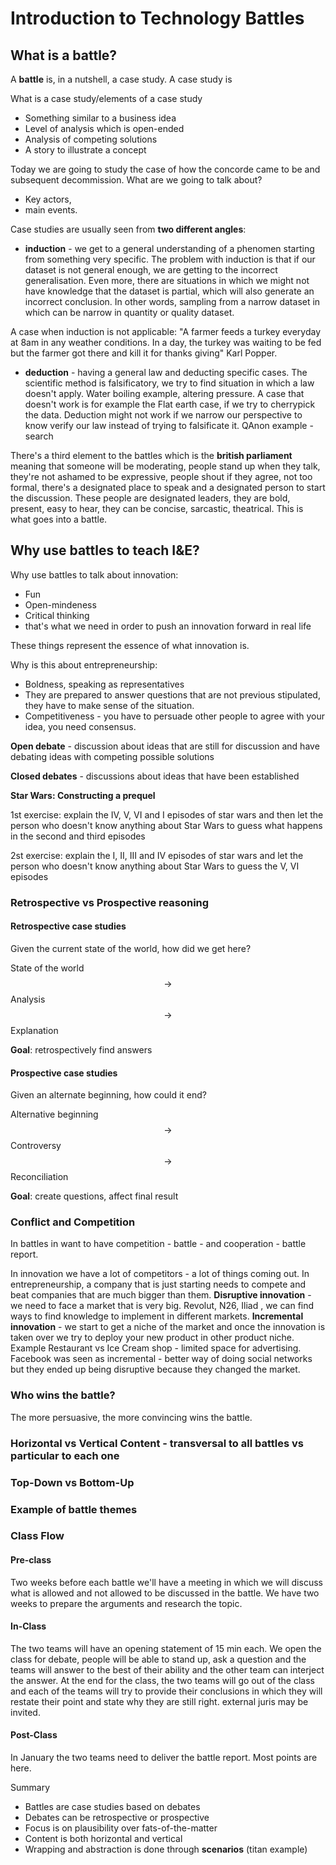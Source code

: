 # Introduction to Technology Battles

## What is a battle?

A **battle** is, in a nutshell, a case study. A case study is 

What is a case study/elements of a case study

* Something similar to a business idea
* Level of analysis which is open-ended
* Analysis of competing solutions
* A story to illustrate a concept

Today we are going to study the case of how the concorde came to be and subsequent decommission. What are we going to talk about?

* Key actors, 
* main events.

Case studies are usually seen from **two different angles**: 

* **induction** - we get to a general understanding of a phenomen starting from something very specific. The problem with induction is that if our dataset is not general enough, we are getting to the incorrect generalisation. Even more, there are situations in which we might not have knowledge that the dataset is partial, which will also generate an incorrect conclusion. In other words, sampling from a narrow dataset in which can be narrow in quantity or quality dataset.

A case when induction is not applicable: "A farmer feeds a turkey everyday at 8am in any weather conditions. In a day, the turkey was waiting to be fed but the farmer got there and kill it for thanks giving" Karl Popper.

* **deduction** - having a general law and deducting specific cases. The scientific method is falsificatory, we try to find situation in which a law doesn't apply. Water boiling example, altering pressure. A case that doesn't work is for example the Flat earth case, if we try to cherrypick the data. Deduction might not work if we narrow our perspective to know verify our law instead of trying to falsificate it. QAnon example - search

There's a third element to the battles which is the **british parliament** meaning that someone will be moderating, people stand up when they talk, they're not ashamed to be expressive, people shout if they agree, not too formal, there's a designated place to speak and a designated person to start the discussion. These people are designated leaders, they are bold, present, easy to hear, they can be concise, sarcastic, theatrical. This is what goes into a battle.

## Why use battles to teach I&E?

Why use battles to talk about innovation:

* Fun
* Open-mindeness
* Critical thinking
* that's what we need in order to push an innovation forward in real life

These things represent the essence of what innovation is.

Why is this about entrepreneurship:

* Boldness, speaking as representatives
* They are prepared to answer questions that are not previous stipulated, they have to make sense of the situation.
* Competitiveness - you have to persuade other people to agree with your idea, you need consensus.

**Open debate** - discussion about ideas that are still for discussion and have debating ideas with competing possible solutions

**Closed debates** - discussions about ideas that have been established

**Star Wars: Constructing a prequel**

1st exercise: explain the IV, V, VI and I episodes of star wars and then let the person who doesn't know anything about Star Wars to guess what happens in the second and third episodes

2st exercise: explain the I, II, III and IV episodes of star wars and let the person who doesn't know anything about Star Wars to guess the V, VI episodes

### Retrospective vs Prospective reasoning

#### Retrospective case studies

Given the current state of the world, how did we get here?

State of the world $$\to$$ Analysis $$\to$$ Explanation 

**Goal**: retrospectively find answers

#### Prospective case studies

Given an alternate beginning, how could it end?

Alternative beginning $$\to$$ Controversy $$\to$$ Reconciliation 

**Goal**: create questions, affect final result

### Conflict and Competition

In battles in want to have competition - battle - and cooperation - battle report.

In innovation we have a lot of competitors - a lot of things coming out. In entrepreneurship, a company that is just starting needs to compete and beat companies that are much bigger than them. **Disruptive innovation** - we need to face a market that is very big.  Revolut, N26, Iliad , we can find ways to find knowledge to implement in different markets. **Incremental innovation** - we start to get a niche of the market and once the innovation is taken over we try to deploy your new product in other product niche. Example Restaurant vs Ice Cream shop - limited space for advertising. Facebook was seen as incremental - better way of doing social networks but they ended up being disruptive because they changed the market.

### Who wins the battle?

The more persuasive, the more convincing wins the battle.

### Horizontal vs Vertical Content - transversal to all battles vs particular to each one

### Top-Down vs Bottom-Up 

### Example of battle themes

### Class Flow

#### Pre-class

Two weeks before each battle we'll have a meeting in which we will discuss what is allowed and not allowed to be discussed in the battle. We have two weeks to prepare the arguments and research the topic. 

#### In-Class

The two teams will have an opening statement of 15 min each. We open the class for debate, people will be able to stand up, ask a question and the teams will answer to the best of their ability and the other team can interject the answer. At the end for the class, the two teams will go out of the class and each of the teams will try to provide their conclusions in which they will restate their point and state why they are still right. external juris may be invited.

#### Post-Class

In January the two teams need to deliver the battle report. Most points are here.

Summary

- Battles are case studies based on debates
- Debates can be retrospective or prospective
- Focus is on plausibility over fats-of-the-matter
- Content is both horizontal and vertical
- Wrapping and abstraction is done through **scenarios** (titan example)

